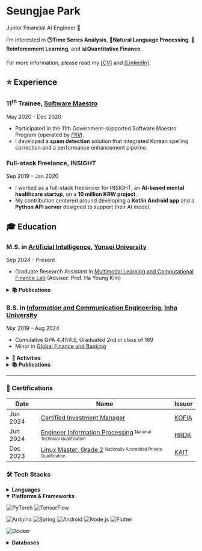 # Seungjae Park

Junior Financial AI Engineer 🌱

I’m interested in **🕒Time Series Analysis**, **📖Natural Language Processing**, **🤖Reinforcement Learning**, and **📊Quantitative Finance**.

For more information, please read my [[CV]](https://Astro36.github.io/Astro36/CV_Park.pdf) and [[LinkedIn]](https://www.linkedin.com/in/seungjae-park/).

## ⭐ Experience

### 11<sup>th</sup> Trainee, [Software Maestro](https://www.swmaestro.org/sw/main/main.do)

May 2020 - Dec 2020

- Participated in the 11th Government-supported Software Maestro Program (operated by _[FKII](https://www.fkii.org/)_).
- I developed a **spam detection** solution that integrated Korean spelling correction and a performance enhancement pipeline.

### Full-stack Freelance, INSIGHT

Sep 2019 - Jan 2020

- I worked as a full-stack freelancer for INSIGHT, an **AI-based mental healthcare startup**, on a **10 million KRW project**.
- My contribution centered around developing a **Kotlin Android app** and a **Python API server** designed to support their AI model.

## 🎓 Education

### M.S. in [Artificial Intelligence](https://ai.yonsei.ac.kr/), [Yonsei University](http://www.yonsei.ac.kr/)

Sep 2024 - Present

- Graduate Research Assistant in [Multimodal Learning and Computational Finance Lab](https://sites.google.com/view/mlcf/) (Advisor: Prof. Ha Young Kim)

<details>
<summary><b>📚 Publications</b></summary>
<br>

1. **Seungjae Park**, Sung-Bae Cho, and Ha Young Kim, "[KRAFT³-QA: Korean financial text-table benchmark for evaluating tool-augmented agents on QA tasks](https://www.dbpia.co.kr/journal/articleDetail?nodeId=NODE12336960)," _Journal of the Korea Society of Computer and Information_, vol. 30, no. 8, pp. 29-39, Aug. 2025.<br>🏷️ <kbd>Large Language Model</kbd> <kbd>Tool-augmented Agent</kbd> <kbd>Financial QA Benchmark</kbd>
1. **Seungjae Park**, Hyukjae Kwon, Kisu Lee, Won-Yong Shin and Ha Young Kim, "[Multivariate Time Series Forecasting Reflecting Dynamic Variate Similarity and Temporal Information](https://www.dbpia.co.kr/journal/articleDetail?nodeId=NODE12132098)," in _Proceedings of the Symposium of the Korean Institute of Communications and Information Sciences_, vol. 86, Gangwon, South Korea, Feb. 2025, pp. 516-517.<br>🏷️ <kbd>Time Series Forecasting</kbd>
  
</details>

### B.S. in [Information and Communication Engineering](https://ice.inha.ac.kr/ice/index.do), [Inha University](http://www.inha.ac.kr/)

Mar 2019 - Aug 2024

- Cumulative GPA 4.41/4.5, Graduated 2nd in class of 189
- Minor in [Global Finance and Banking](https://gfiba.inha.ac.kr/gfiba/index.do)

<details>
<summary><b>🎉 Activities</b></summary>
<br>

| Date | Activity | Desciption |
| --- | --- | --- |
| Sep 2023 - Dec 2023 | [2023 Data Creator Camp](https://kbig.kr/portal/kbig/keybiz/creatorcamp/info.page) | _Big Data Training Hackathon: Food Image Classification Challenge, hosted by the [K­-ICT Big Data Center](https://kbig.kr/)_, **[Excellence Award]** |
| Mar 2023 - Jun 2024 | [‌Blue Chip Mutual Fund](https://inhabluechip.com/) | _Financial Market Research & Stock Investment Institute, Inha Univ._<br>• **Research Team Leader & Fund Manager**(Jan 2024 - Jun 2024), **[[Maximum managed assets](https://fund.inhabluechip.com/): 40M KRW]**<br>• Presented at in-house company analysis seminars, with recordings available on [YouTube](https://www.youtube.com/@bluechipmutualfund7790).<br>• Published a company analysis report and news articles in [Incheon Ilbo](https://www.incheonilbo.com/news/articleList.html?sc_sub_section_code=S2N28). |
| Mar 2019 - Aug 2024 | [int i](https://int-i.github.io/) | _Programming Study Group in Department of Information and Communication Engineering, Inha Univ._<br>• **Group Leader**(Jul 2023 - Mar 2024)<br>• Authored blog posts about programming for over 4 years, **[Total blog views: 240K, Monthly: 9K]** |
  
</details>

<details>
<summary><b>📚 Publications</b></summary>
  
##### AI/CS

1. **Seungjae Park** and Daeyoung Park, "[A Novel Stock Screening Approach using Large Language Models and Correlation-Aware Retrieval](https://eee.inha.ac.kr/bbs/eee/3919/122977/download.do)," presented at the _Capstone Design in ICT (Capstone Project)_, Inha Univ., Incheon, South Korea, Jun. 2024.<br>🏷️ <kbd>Large Language Model</kbd> <kbd>Information Retrieval</kbd> <kbd>Portfolio Optimization</kbd>
1. **Seungjae Park** et al., _[int i Study Blog](https://int-i.github.io/)_, Jan. 2020 - Mar. 2024.<br>🏷️ <kbd>Learning Blog</kbd> <kbd>Computer Science</kbd> <kbd>Quantitative Finance</kbd>

##### Business News

1. **Seungjae Park**, "[[특징주] ESR켄달스퀘어리츠(365550), 국내 최대 물류 전문 리츠…18개 센터 기초자산](https://www.incheonilbo.com/news/articleView.html?idxno=1230557)," _Incheon Ilbo_, Jan. 2024.
1. **Seungjae Park**, "[[특징주] 한국항공우주(047810), 위성 넘어 우주로…하늘길 기술 역량 확장](https://www.incheonilbo.com/news/articleView.html?idxno=1216780)," _Incheon Ilbo_, Oct. 2023.

</details>

---

### 📑 Certifications

| Date | Name | Issuer |
| --- | --- | --- |
| Jun 2024 | [Certified Investment Manager](https://license.kofia.or.kr/examInfo/examInfo.do) | [KOFIA](https://www.kofia.or.kr/) |
| Jun 2024 | [Engineer Information Processing](https://www.q-net.or.kr/crf005.do?id=crf00503&jmCd=1320) <sup><sub>National Technical Qualification</sub></sup> | [HRDK](https://www.hrdkorea.or.kr/) |
| Dec 2023 | [Linux Master, Grade 2](https://www.pqi.or.kr/inf/qul/infQulBasDetail.do?qulId=433) <sup><sub>Nationally Accredited Private Qualification</sub></sup> | [KAIT](https://www.ihd.or.kr/) |

### 🛠 Tech Stacks

<details>
<summary><b>Languages</b></summary>

![Python](https://img.shields.io/badge/Python-3776AB?style=flat-square&logo=python&logoColor=white)
![C++](https://img.shields.io/badge/C++-00599C?style=flat-square&logo=c%2B%2B&logoColor=white)
![Java](https://img.shields.io/badge/Java-ED8B00?style=flat-square&logo=openjdk&logoColor=white)
![Kotlin](https://img.shields.io/badge/Kotlin-7F52FF?style=flat-square&logo=kotlin&logoColor=white)
![JavaScript](https://img.shields.io/badge/JavaScript-F7DF1E?style=flat-square&logo=javascript&logoColor=black)
![TypeScript](https://img.shields.io/badge/TypeScript-3178C6?style=flat-square&logo=typescript&logoColor=white)
![Rust](https://img.shields.io/badge/Rust-000000?style=flat-square&logo=rust&logoColor=white)
![Dart](https://img.shields.io/badge/Dart-0175C2?style=flat-square&logo=dart&logoColor=white)

</details>

<details open>
<summary><b>Platforms & Frameworks</b></summary>

![PyTorch](https://img.shields.io/badge/PyTorch-EE4C2C?style=flat-square&logo=pytorch&logoColor=white)
![TensorFlow](https://img.shields.io/badge/TensorFlow-FF6F00?style=flat-square&logo=tensorflow&logoColor=white)

![Arduino](https://img.shields.io/badge/Arduino-00878F?style=flat-square&logo=arduino&logoColor=white)
![Spring](https://img.shields.io/badge/Spring-6DB33F?style=flat-square&logo=spring&logoColor=white)
![Android](https://img.shields.io/badge/Android-3DDC84?style=flat-square&logo=android&logoColor=white)
![Node.js](https://img.shields.io/badge/Node.js-339933?style=flat-square&logo=node.js&logoColor=white)
![Flutter](https://img.shields.io/badge/Flutter-02569B?style=flat-square&logo=flutter&logoColor=white)

![Docker](https://img.shields.io/badge/Docker-2496ED?style=flat-square&logo=docker&logoColor=white)

</details>

<details>
<summary><b>Databases</b></summary>

![MySQL](https://img.shields.io/badge/MySQL-4479A1?style=flat-square&logo=mysql&logoColor=white)
![PostgreSQL](https://img.shields.io/badge/PostgreSQL-4169E1?style=flat-square&logo=postgresql&logoColor=white)

</details>

